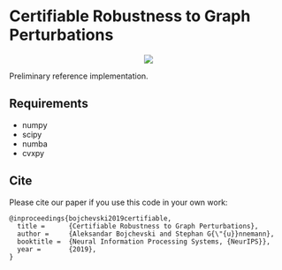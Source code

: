 # Certifiable Robustness to Graph Perturbations

<p align="center">
<img src="https://www.in.tum.de/fileadmin/w00bws/daml/graph_cert/graph_cert_overview.png">
</p>

Preliminary reference implementation.

## Requirements
* numpy
* scipy
* numba
* cvxpy 

## Cite
Please cite our paper if you use this code in your own work:

```
@inproceedings{bojchevski2019certifiable,
  title =      {Certifiable Robustness to Graph Perturbations},
  author =     {Aleksandar Bojchevski and Stephan G{\"{u}}nnemann},
  booktitle =  {Neural Information Processing Systems, {NeurIPS}},
  year =       {2019},
}
```
